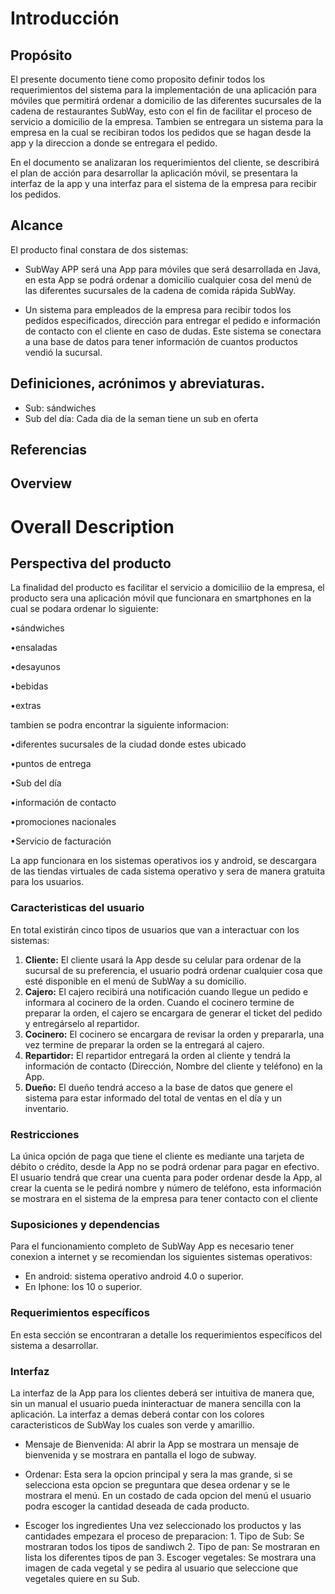# Introducción 
  ## Propósito
   
   El presente documento tiene como proposito definir todos los requerimientos del sistema para la implementación de una aplicación para móviles que permitirá ordenar a domicilio de las diferentes sucursales de la cadena de restaurantes SubWay, esto con el fin de facilitar el proceso de servicio a domicilio de la empresa.
   Tambien se entregara un sistema para la empresa en la cual se recibiran todos los pedidos que se hagan desde la app y la direccion a donde se entregara el pedido.
    
   En el documento se analizaran los requerimientos del cliente, se describirá el plan de acción para desarrollar la aplicación móvil, se presentara la interfaz de la app y una interfaz para el sistema de la empresa para recibir los pedidos.      
  
  ## Alcance  
  El producto final constara de dos sistemas: 
  
 * SubWay APP será una App para móviles que será desarrollada en Java, en esta App se podrá ordenar a domicilio cualquier cosa del menú de las diferentes sucursales de la cadena de comida rápida SubWay. 
  
  * Un sistema para empleados de la empresa para recibir todos los pedidos especificados, dirección para entregar el pedido e información de contacto con el cliente en caso de dudas. Este sistema se conectara a una base de datos para tener información de cuantos productos vendió la sucursal.
 
      
  ## Definiciones, acrónimos y abreviaturas.
    
  * Sub: sándwiches 
  * Sub del día: Cada dia de la seman tiene un sub en oferta
  
  
  ## Referencias
  ## Overview
# Overall Description

  ## Perspectiva del producto
  La finalidad del producto es facilitar el servicio a domiciliio de la empresa, el producto sera una aplicación móvil que funcionara en smartphones en la cual se podara ordenar lo siguiente:
 
•sándwiches


•ensaladas 


•desayunos 


•bebidas  


•extras 


tambien se podra encontrar la siguiente informacion: 

•diferentes sucursales de la ciudad donde estes ubicado


•puntos de entrega 


•Sub del día


•información de contacto  


•promociones nacionales


•Servicio de facturación

  La app funcionara en los sistemas operativos ios y android, se descargara de las tiendas virtuales de cada sistema operativo y sera de manera gratuita para los usuarios.
  
  ### Caracteristicas del usuario
 En total existirán cinco tipos de usuarios que van a interactuar con los sistemas:
   1. **Cliente:**
      El cliente usará la App desde su celular para ordenar de la sucursal de su preferencia, el usuario podrá ordenar cualquier cosa que esté disponible en el menú de SubWay a su domicilio.
   2. **Cajero:**
      El cajero recibirá una notificación cuando llegue un pedido e informara al cocinero de la orden. Cuando el cocinero termine de preparar la orden, el cajero se encargara de generar el ticket del pedido y entregárselo al repartidor.  
   3. **Cocinero:**
      El cocinero se encargara de revisar la orden y prepararla, una vez termine de preparar la orden se la entregará al cajero.
   4. **Repartidor:**
        El repartidor entregará la orden al cliente y tendrá la información de contacto (Dirección, Nombre del cliente y teléfono) en la App. 
   5. **Dueño:**
      El dueño tendrá acceso a la base de datos que genere el sistema para estar informado del total de ventas en el día y un inventario.

  ### Restricciones
   La única opción de paga que tiene el cliente es mediante una tarjeta de débito o crédito, desde la App no se podrá ordenar para pagar en efectivo.
   El usuario tendrá que crear una cuenta para poder ordenar desde la App, al crear la cuenta se le pedirá nombre y número de teléfono, esta información se mostrara en el sistema de la empresa para tener contacto con el cliente
   
   ### Suposiciones y dependencias
   Para el funcionamiento completo de SubWay App es necesario tener conexion a internet y se recomiendan los siguientes sistemas operativos:
   * En android: sistema operativo android 4.0 o superior. 
   * En Iphone: Ios 10 o superior.
   
   ### Requerimientos específicos
   En esta sección se encontraran a detalle los requerimientos específicos del sistema a desarrollar.
   
   ### Interfaz
   La interfaz de la App para los clientes deberá ser intuitiva de manera que, sin un manual el usuario pueda ininteractuar de manera sencilla con la aplicación. La interfaz a demas deberá contar con los colores caracteristicos de SubWay los cuales son verde y amarillio. 
   * Mensaje de Bienvenida:
   Al abrir la App se mostrara un mensaje de bienvenida y se mostrara en pantalla el logo de subway.
   
   * Ordenar: 
   Esta sera la opcion principal y sera la mas grande, si se selecciona esta opcion se preguntara que desea ordenar y se le mostrara el menú. En un costado de cada opcion del menú el usuario podra escoger la cantidad deseada de cada producto.
   
   * Escoger los ingredientes
   Una vez seleccionado los productos y las cantidades empezara el proceso de preparacion:
    1. Tipo de Sub: Se mostraran todos los tipos de sandiwch 
    2. Tipo de pan: Se mostraran en lista los diferentes tipos de pan
    3. Escoger vegetales: Se mostrara una imagen de cada vegetal y se pedira al usuario que seleccione que vegetales quiere en su Sub.
   
   
   
   
   
   
  
